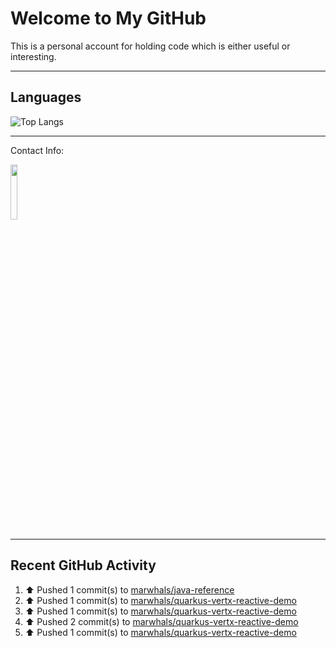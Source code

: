 # Welcome to My GitHub

This is a personal account for holding code which is either useful or interesting.

---
## Languages

![Top Langs](https://github-readme-stats.vercel.app/api/top-langs/?username=marwhals&layout=compact&bg_color=282c34&text_color=ffffff&title_color=ff5733)

---
Contact Info:

<a href="https://www.linkedin.com/in/marjanmubarok/">
  <img src="https://upload.wikimedia.org/wikipedia/commons/0/01/LinkedIn_Logo.svg" width="15%">
</a>

---

## Recent GitHub Activity

<!--RECENT_ACTIVITY:start-->
1. ⬆️ Pushed 1 commit(s) to [marwhals/java-reference](https://github.com/marwhals/java-reference)<br>
2. ⬆️ Pushed 1 commit(s) to [marwhals/quarkus-vertx-reactive-demo](https://github.com/marwhals/quarkus-vertx-reactive-demo)<br>
3. ⬆️ Pushed 1 commit(s) to [marwhals/quarkus-vertx-reactive-demo](https://github.com/marwhals/quarkus-vertx-reactive-demo)<br>
4. ⬆️ Pushed 2 commit(s) to [marwhals/quarkus-vertx-reactive-demo](https://github.com/marwhals/quarkus-vertx-reactive-demo)<br>
5. ⬆️ Pushed 1 commit(s) to [marwhals/quarkus-vertx-reactive-demo](https://github.com/marwhals/quarkus-vertx-reactive-demo)<br>
<!--RECENT_ACTIVITY:end-->
